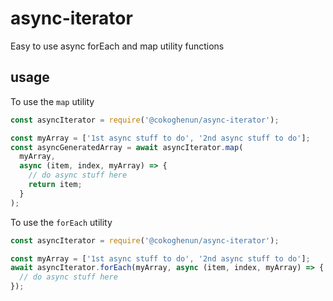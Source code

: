 # async-iterator

Easy to use async forEach and map utility functions

## usage

To use the `map` utility

```js
const asyncIterator = require('@cokoghenun/async-iterator');

const myArray = ['1st async stuff to do', '2nd async stuff to do'];
const asyncGeneratedArray = await asyncIterator.map(
  myArray,
  async (item, index, myArray) => {
    // do async stuff here
    return item;
  }
);
```

To use the `forEach` utility

```js
const asyncIterator = require('@cokoghenun/async-iterator');

const myArray = ['1st async stuff to do', '2nd async stuff to do'];
await asyncIterator.forEach(myArray, async (item, index, myArray) => {
  // do async stuff here
});
```

